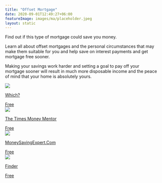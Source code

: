 ```yaml
---
title: "Offset Mortgage"
date: 2020-09-01T12:49:27+06:00
featureImage: images/ma/placeholder.jpeg
layout: static
---
```


Find out if this type of mortgage could save you money.

Learn all about offset mortgages and the personal circumstances that may make them suitable for you and help save on interest payments and get mortgage free sooner.

Making your savings work harder and setting a goal to pay off your mortgage sooner will result in much more disposable income and the peace of mind that your home is absolutely yours.

<a class="ma-link" href="https://www.which.co.uk/money/mortgages-property/mortgages/types-of-mortgage/offset-mortgages-aiIjm1Y7NYlV"><div class="ma-card"><div class="ma-icon"><img src ="/images/icon-check.png"/></div><div class="ma-name"><p>Which?</p></div><div class="ma-paid-text"><span>Free </span></div></div></a><a class="ma-link" href="https://www.thetimes.co.uk/money-mentor/article/offset-mortgage/"><div class="ma-card"><div class="ma-icon"><img src ="/images/icon-check.png"/></div><div class="ma-name"><p>The Times Money Mentor</p></div><div class="ma-paid-text"><span>Free </span></div></div></a><a class="ma-link" href="https://www.moneysavingexpert.com/mortgages/offset-mortgage-calculator/"><div class="ma-card"><div class="ma-icon"><img src ="/images/icon-check.png"/></div><div class="ma-name"><p>MoneySavingExpert.Com</p></div><div class="ma-paid-text"><span>Free </span></div></div></a><a class="ma-link" href="https://www.finder.com/uk/mortgages/mortgage-brokers"><div class="ma-card"><div class="ma-icon"><img src ="/images/icon-check.png"/></div><div class="ma-name"><p>Finder</p></div><div class="ma-paid-text"><span>Free</span></div></div></a>  

<br/><br/>






